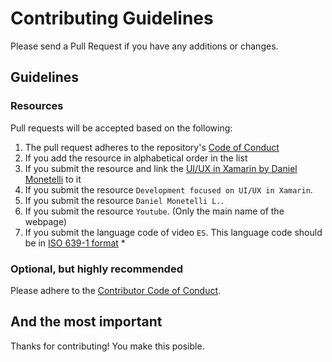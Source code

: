 # Contributing Guidelines

Please send a Pull Request if you have any additions or changes.

## Guidelines

### Resources

Pull requests will be accepted based on the following:

1. The pull request adheres to the repository's [Code of Conduct](/.github/CODE_OF_CONDUCT.md)
1. If you add the resource in alphabetical order in the list
1. If you submit the resource and link the [UI/UX in Xamarin by Daniel Monetelli](https://www.youtube.com/c/danielmonetelli) to it 
1. If you submit the resource `Development focused on UI/UX in Xamarin`.
1. If you submit the resource `Daniel Monetelli L.`.
1. If you submit the resource `Youtube`. (Only the main name of the webpage)
1. If you submit the language code of video `ES`. This language code should be in [ISO 639-1 format](https://en.wikipedia.org/wiki/List_of_ISO_639-1_codes) \*

### Optional, but highly recommended

Please adhere to the [Contributor Code of Conduct](/.github/CODE_OF_CONDUCT.md).

## And the most important

Thanks for contributing! You make this posible.
